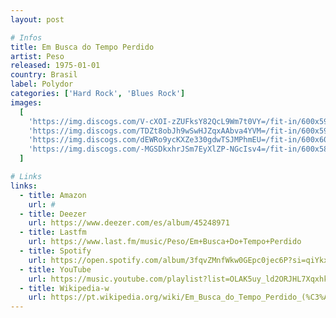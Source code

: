 ```yaml
---
layout: post

# Infos
title: Em Busca do Tempo Perdido
artist: Peso
released: 1975-01-01
country: Brasil
label: Polydor
categories: ['Hard Rock', 'Blues Rock']
images:
  [
    'https://img.discogs.com/V-cXOI-zZUFksY82QcL9Wm7t0VY=/fit-in/600x596/filters:strip_icc():format(jpeg):mode_rgb():quality(90)/discogs-images/R-4943400-1380141429-2127.jpeg.jpg',
    'https://img.discogs.com/TDZt8obJh9wSwHJZqxAAbva4YVM=/fit-in/600x594/filters:strip_icc():format(jpeg):mode_rgb():quality(90)/discogs-images/R-4943400-1380141437-6538.jpeg.jpg',
    'https://img.discogs.com/dEWRo9ycKXZe330gdwTSJMPhmEU=/fit-in/600x600/filters:strip_icc():format(jpeg):mode_rgb():quality(90)/discogs-images/R-4943400-1380141564-5053.jpeg.jpg',
    'https://img.discogs.com/-MGSDkxhrJSm7EyXlZP-NGcIsv4=/fit-in/600x589/filters:strip_icc():format(jpeg):mode_rgb():quality(90)/discogs-images/R-4943400-1380141571-8684.jpeg.jpg',
  ]

# Links
links:
  - title: Amazon
    url: #
  - title: Deezer
    url: https://www.deezer.com/es/album/45248971
  - title: Lastfm
    url: https://www.last.fm/music/Peso/Em+Busca+Do+Tempo+Perdido
  - title: Spotify
    url: https://open.spotify.com/album/3fqvZMnfWkw0GEpc0jec6P?si=qiYkxtKJQGic42r7lpGYZQ
  - title: YouTube
    url: https://music.youtube.com/playlist?list=OLAK5uy_ld2ORJHL7Xqxhk5NatfAhkMKddmlMjR8Q&feature=gws_kp_album&feature=gws_kp_artist
  - title: Wikipedia-w
    url: https://pt.wikipedia.org/wiki/Em_Busca_do_Tempo_Perdido_(%C3%A1lbum)
---
```

